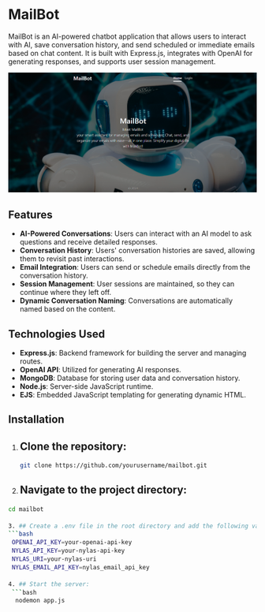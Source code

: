 # MailBot

MailBot is an AI-powered chatbot application that allows users to interact with AI, save conversation history, and send scheduled or immediate emails based on chat content. It is built with Express.js, integrates with OpenAI for generating responses, and supports user session management.

![Description of the image](https://github.com/Nasreena847/MailBot/blob/main/Images/Screenshot%20(156).png)
## Features

- **AI-Powered Conversations**: Users can interact with an AI model to ask questions and receive detailed responses.
- **Conversation History**: Users' conversation histories are saved, allowing them to revisit past interactions.
- **Email Integration**: Users can send or schedule emails directly from the conversation history.
- **Session Management**: User sessions are maintained, so they can continue where they left off.
- **Dynamic Conversation Naming**: Conversations are automatically named based on the content.

## Technologies Used

- **Express.js**: Backend framework for building the server and managing routes.
- **OpenAI API**: Utilized for generating AI responses.
- **MongoDB**: Database for storing user data and conversation history.
- **Node.js**: Server-side JavaScript runtime.
- **EJS**: Embedded JavaScript templating for generating dynamic HTML.

## Installation

1. ## Clone the repository:
   ```bash
   git clone https://github.com/yourusername/mailbot.git

2. ## Navigate to the project directory:
  ```bash
  cd mailbot

3. ## Create a .env file in the root directory and add the following variables:
  ```bash
   OPENAI_API_KEY=your-openai-api-key
   NYLAS_API_KEY=your-nylas-api-key
   NYLAS_URI=your-nylas-uri
   NYLAS_EMAIL_API_KEY=nylas_email_api_key

4. ## Start the server:
   ```bash
    nodemon app.js

